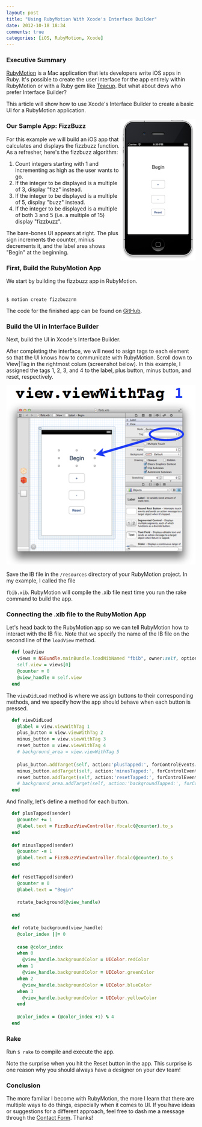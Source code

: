 ```yaml
---
layout: post
title: "Using RubyMotion With Xcode's Interface Builder"
date: 2012-10-18 18:34
comments: true
categories: [iOS, RubyMotion, Xcode]
---
```


### Executive Summary
[RubyMotion](http://www.rubymotion.com/) is a Mac application that lets developers write iOS apps in Ruby. It's possible to create the user interface for the app entirely within RubyMotion or with a Ruby gem like [Teacup](https://github.com/rubymotion/teacup). But what about devs who prefer Interface Builder?

This article will show how to use Xcode's Interface Builder to create a basic UI for a RubyMotion application.

<!-- more -->

<img src="/assets/fizzbuzzrm.png" width = "200" align = "right" alt="Interface Builder with RubyMotion" title="Interface Builder with RubyMotion">

### Our Sample App: FizzBuzz
For this example we will build an iOS app that calculates and displays the fizzbuzz function. As a refresher, here's the fizzbuzz algorithm:

1. Count integers starting with 1 and incrementing as high as the user wants to go.
2. If the integer to be displayed is a multiple of 3, display "fizz" instead.
3. If the integer to be displayed is a multiple of 5, display "buzz" instead.
4. If the integer to be displayed is a multiple of both 3 and 5 (i.e. a multiple of 15) display "fizzbuzz".

The bare-bones UI appears at right. The plus sign increments the counter, minius decrements it, and the label area shows "Begin" at the beginning.


### First, Build the RubyMotion App
We start by building the fizzbuzz app in RubyMotion.

<code>
$ motion create fizzbuzzrm
</code>

The code for the finished app can be found on [GitHub](http://github.com/rayhightower/fizzbuzzrm).

### Build the UI in Interface Builder
Next, build the UI in Xcode's Interface Builder.

After completing the interface, we will need to asign tags to each element so that the UI knows how to communicate with RubyMotion. Scroll down to View|Tag in the rightmost colum (screenshot below). In this example, I assigned the tags 1, 2, 3, and 4 to the label, plus button, minus button, and reset, respectively.

<img src="/assets/tag1.png" alt="Interface Builder With RubyMotion" title="Interface Builder with RubyMotion">

Save the IB file in the <code>/resources</code> directory of your RubyMotion project. In my example, I called the file

<code>fbib.xib</code>. RubyMotion will compile the .xib file next time you run the rake command to build the app.

### Connecting the .xib file to the RubyMotion App
Let's head back to the RubyMotion app so we can tell RubyMotion how to interact with the IB file. Note that we specify the name of the IB file on the second line of the <code>loadView</code> method.

``` ruby
  def loadView
    views = NSBundle.mainBundle.loadNibNamed "fbib", owner:self, options:nil
    self.view = views[0]
    @counter = 0
    @view_handle = self.view
  end
```

The <code>viewDidLoad</code> method is where we assign buttons to their corresponding methods, and we specify how the app should behave when each button is pressed.

``` ruby
  def viewDidLoad
    @label = view.viewWithTag 1
    plus_button = view.viewWithTag 2
    minus_button = view.viewWithTag 3
    reset_button = view.viewWithTag 4
    # background_area = view.viewWithTag 5

    plus_button.addTarget(self, action:'plusTapped:', forControlEvents:UIControlEventTouchUpInside)
    minus_button.addTarget(self, action:'minusTapped:', forControlEvents:UIControlEventTouchUpInside)
    reset_button.addTarget(self, action:'resetTapped:', forControlEvents:UIControlEventTouchUpInside)
    # background_area.addTarget(self, action:'backgroundTapped:', forControlEvents:UIControlEventTouchUpInside)
  end
```

And finally, let's define a method for each button.

``` ruby
  def plusTapped(sender)
    @counter += 1
    @label.text = FizzBuzzViewController.fbcalc(@counter).to_s
  end

  def minusTapped(sender)
    @counter -= 1
    @label.text = FizzBuzzViewController.fbcalc(@counter).to_s
  end

  def resetTapped(sender)
    @counter = 0
    @label.text = "Begin"

    rotate_background(@view_handle)

  end

  def rotate_background(view_handle)
    @color_index ||= 0

    case @color_index
    when 0
      @view_handle.backgroundColor = UIColor.redColor
    when 1
      @view_handle.backgroundColor = UIColor.greenColor
    when 2
      @view_handle.backgroundColor = UIColor.blueColor
    when 3
      @view_handle.backgroundColor = UIColor.yellowColor
    end

    @color_index = (@color_index +1) % 4
  end
```

### Rake
Run <code>$ rake</code> to compile and execute the app.

Note the surprise when you hit the Reset button in the app. This surprise is one reason why you should always have a designer on your dev team!

### Conclusion
The more familiar I become with RubyMotion, the more I learn that there are multiple ways to do things, especially when it comes to UI. If you have ideas or suggestions for a different approach, feel free to dash me a message through the <a href="/contact">Contact Form</a>. Thanks!
